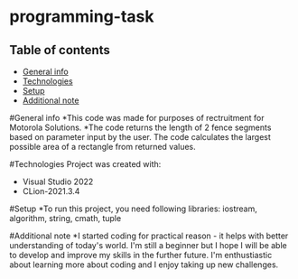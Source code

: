# programming-task
## Table of contents
* [General info](#general-info)
* [Technologies](#technologies)
* [Setup](#setup)
* [Additional note](#additional-note)

#General info
*This code was made for purposes of rectruitment for Motorola Solutions.
*The code returns the length of 2 fence segments based on parameter input by the user. The code calculates the largest possible area of a rectangle from returned values.

#Technologies
Project was created with:
* Visual Studio 2022
* CLion-2021.3.4

#Setup
*To run this project, you need following libraries: iostream, algorithm, string, cmath, tuple
  
  #Additional note
  *I started coding for practical reason - it helps with better understanding of today's world. I'm still a beginner but I hope I will be able to develop and improve my skills  in the further future. I'm enthustiastic about learning more about coding and I enjoy taking up new challenges.
